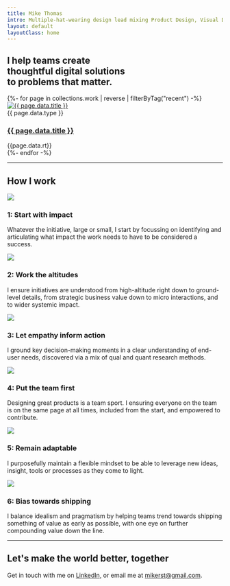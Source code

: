 ```yaml
---
title: Mike Thomas
intro: Multiple-hat-wearing design lead mixing Product Design, Visual Design and front-end disciplines to create impactful experiences.
layout: default
layoutClass: home
---
```


<section class="intro">
    <h1 class="salutation">
        <div>I help teams create </div>
        <div><span class="emphasis-text">thoughtful</span> digital solutions</div>
        <div> to problems that matter.</div>
    </h1>
</section>

<section class="projects">
  {%- for page in collections.work | reverse  | filterByTag("recent") -%}
      <div class="project stagger">
        <div class="project-thumb">
          <a title="{{ page.data.title }}" href="{{ page.url }}"><img alt="{{ page.data.title }}" src="/_assets/img/{{page.data.hero}}"/></a>
        </div>
        <div class="project-details">
          <span class="project-type">{{ page.data.type }}</span>
          <h3><a href="{{ page.url }}">{{ page.data.title }}</a></h3>
          <span class="read-time">{{page.data.rt}}</span>
        </div>
      </div>
  {%- endfor -%}
</section>

<hr/>

<h2>How I work</h2>

<section class="values">
    <div class="value stagger">
        <img class="value-icon" src="/_assets/img/icon--impact.svg" />
        <h3>1: Start with impact</h3>
        <p>Whatever the initiative, large or small, I start by focussing on identifying and articulating what impact the work needs to have to be considered a success.</p>
    </div>
    <div class="value stagger">
        <img class="value-icon" src="/_assets/img/icon--altitude.svg" />
        <h3>2: Work the altitudes</h3>
        <p>I ensure initiatives are understood from high-altitude right down to ground-level details, from strategic business value down to micro interactions, and to wider systemic impact.</p>
    </div>
    <div class="value stagger">
        <img class="value-icon" src="/_assets/img/icon--empathy.svg" />
        <h3>3: Let empathy inform action</h3>
        <p>I ground key decision-making moments in a clear understanding of end-user needs, discovered via a mix of qual and quant research methods.</p>
    </div>
    <div class="value stagger">
        <img class="value-icon" src="/_assets/img/icon--team.svg" />
        <h3>4: Put the team first</h3>
        <p>Designing great products is a team sport. I ensuring everyone on the team is on the same page at all times, included from the start, and empowered to contribute.</p>
    </div>
    <div class="value stagger">
        <img class="value-icon" src="/_assets/img/icon--adapt.svg" />
        <h3>5: Remain adaptable</h3>
        <p>I purposefully maintain a flexible mindset to be able to leverage new ideas, insight, tools or processes as they come to light. </p>
    </div>
    <div class="value stagger">
        <img class="value-icon" src="/_assets/img/icon--release.svg" />
        <h3>6: Bias towards shipping</h3>
        <p>I balance idealism and pragmatism by helping teams trend towards shipping something of value as early as possible, with one eye on further compounding value down the line.</p>
    </div>
</section>

<hr/>

<h2>Let's make the world better, <span class="emphasis-text">together</span></h2>

Get in touch with me on <a title="Contact me via LinkedIn" href="https://www.linkedin.com/in/mikerst/" target="_blank">LinkedIn</a>, or email me at <a href="mailto:mikerst@gmail.com">mikerst@gmail.com</a>.






